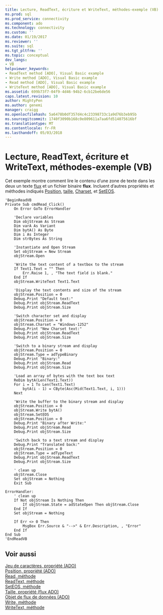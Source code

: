 ```yaml
---
title: Lecture, ReadText, écriture et WriteText, méthodes-exemple (VB) | Documents Microsoft
ms.prod: sql
ms.prod_service: connectivity
ms.component: ado
ms.technology: connectivity
ms.custom: ''
ms.date: 01/19/2017
ms.reviewer: ''
ms.suite: sql
ms.tgt_pltfrm: ''
ms.topic: conceptual
dev_langs:
- VB
helpviewer_keywords:
- ReadText method [ADO], Visual Basic example
- Write method [ADO], Visual Basic example
- Read method [ADO], Visual Basic example
- WriteText method [ADO], Visual Basic example
ms.assetid: 699b73f7-04f9-4d46-94b2-6cb12be6de56
caps.latest.revision: 10
author: MightyPen
ms.author: genemi
manager: craigg
ms.openlocfilehash: 5a6478b0df357d4c4c23398733c1a9d76b3eb95b
ms.sourcegitcommit: 1740f3090b168c0e809611a7aa6fd514075616bf
ms.translationtype: MT
ms.contentlocale: fr-FR
ms.lasthandoff: 05/03/2018
---
```

# <a name="read-readtext-write-and-writetext-methods-example-vb"></a>Lecture, ReadText, écriture et WriteText, méthodes-exemple (VB)
Cet exemple montre comment lire le contenu d’une zone de texte dans les deux un texte [flux](../../../ado/reference/ado-api/stream-object-ado.md) et un fichier binaire **flux**. Incluent d’autres propriétés et méthodes indiqués [Position](../../../ado/reference/ado-api/position-property-ado.md), [taille](../../../ado/reference/ado-api/size-property-ado-parameter.md), [Charset](../../../ado/reference/ado-api/charset-property-ado.md), et [SetEOS](../../../ado/reference/ado-api/seteos-method.md).  
  
```  
'BeginReadVB  
Private Sub cmdRead_Click()  
    On Error GoTo ErrorHandler  
  
    'Declare variables  
    Dim objStream As Stream  
    Dim varA As Variant  
    Dim bytA() As Byte  
    Dim i As Integer  
    Dim strBytes As String  
  
    'Instantiate and Open Stream  
    Set objStream = New Stream  
    objStream.Open  
  
    'Write the text content of a textbox to the stream  
    If Text1.Text = "" Then  
        Err.Raise 1, , "The text field is blank."  
    End If  
    objStream.WriteText Text1.Text  
  
    'Display the text contents and size of the stream  
    objStream.Position = 0  
    Debug.Print "Default text:"  
    Debug.Print objStream.ReadText  
    Debug.Print objStream.Size  
  
    'Switch character set and display  
    objStream.Position = 0  
    objStream.Charset = "Windows-1252"  
    Debug.Print "New Charset text:"  
    Debug.Print objStream.ReadText  
    Debug.Print objStream.Size  
  
    'Switch to a binary stream and display  
    objStream.Position = 0  
    objStream.Type = adTypeBinary  
    Debug.Print "Binary:"  
    Debug.Print objStream.Read  
    Debug.Print objStream.Size  
  
    'Load an array of bytes with the text box text  
    ReDim bytA(Len(Text1.Text))  
    For i = 1 To Len(Text1.Text)  
        bytA(i - 1) = CByte(Asc(Mid(Text1.Text, i, 1)))  
    Next  
  
    'Write the buffer to the binary stream and display  
    objStream.Position = 0  
    objStream.Write bytA()  
    objStream.SetEOS  
    objStream.Position = 0  
    Debug.Print "Binary after Write:"  
    Debug.Print objStream.Read  
    Debug.Print objStream.Size  
  
    'Switch back to a text stream and display  
    Debug.Print "Translated back:"  
    objStream.Position = 0  
    objStream.Type = adTypeText  
    Debug.Print objStream.ReadText  
    Debug.Print objStream.Size  
  
    ' clean up  
    objStream.Close  
    Set objStream = Nothing  
    Exit Sub  
  
ErrorHandler:  
    ' clean up  
    If Not objStream Is Nothing Then  
        If objStream.State = adStateOpen Then objStream.Close  
    End If  
    Set objStream = Nothing  
  
    If Err <> 0 Then  
        MsgBox Err.Source & "-->" & Err.Description, , "Error"  
    End If  
End Sub  
'EndReadVB  
```  
  
## <a name="see-also"></a>Voir aussi  
 [Jeu de caractères, propriété (ADO)](../../../ado/reference/ado-api/charset-property-ado.md)   
 [Position, propriété (ADO)](../../../ado/reference/ado-api/position-property-ado.md)   
 [Read, méthode](../../../ado/reference/ado-api/read-method.md)   
 [ReadText, méthode](../../../ado/reference/ado-api/readtext-method.md)   
 [SetEOS, méthode](../../../ado/reference/ado-api/seteos-method.md)   
 [Taille, propriété (flux ADO)](../../../ado/reference/ado-api/size-property-ado-stream.md)   
 [Objet de flux de données (ADO)](../../../ado/reference/ado-api/stream-object-ado.md)   
 [Write, méthode](../../../ado/reference/ado-api/write-method.md)   
 [WriteText, méthode](../../../ado/reference/ado-api/writetext-method.md)
